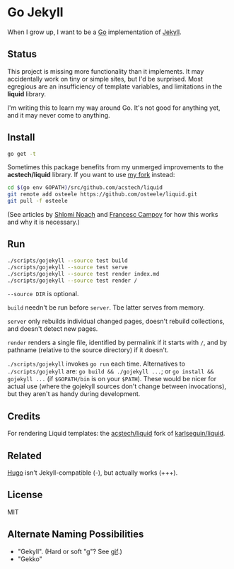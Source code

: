 # Go Jekyll

When I grow up, I want to be a [Go](https://golang.org) implementation of [Jekyll](https://jekyllrb.com).

## Status

This project is missing more functionality than it implements. It may accidentally work on tiny or simple sites, but I'd be surprised. Most egregious are an insufficiency of template variables, and limitations in the **liquid** library.

I'm writing this to learn my way around Go. It's not good for anything yet, and it may never come to anything.

## Install

```bash
go get -t
```

Sometimes this package benefits from my unmerged improvements to the **acstech/liquid** library. If you want to use [my fork](https://github.com/osteele/liquid) instead:

```bash
cd $(go env GOPATH)/src/github.com/acstech/liquid
git remote add osteele https://github.com/osteele/liquid.git
git pull -f osteele
```

(See articles by [Shlomi Noach](http://code.openark.org/blog/development/forking-golang-repositories-on-github-and-managing-the-import-path) and [Francesc Campoy](http://blog.campoy.cat/2014/03/github-and-go-forking-pull-requests-and.html) for how this works and why it is necessary.)

## Run

```bash
./scripts/gojekyll --source test build
./scripts/gojekyll --source test serve
./scripts/gojekyll --source test render index.md
./scripts/gojekyll --source test render /
```

`--source DIR` is optional.

`build` needn't be run before `server`. Tbe latter serves from memory.

`server` only rebuilds individual changed pages, doesn't rebuild collections, and doesn't detect new pages.

`render` renders a single file, identified by permalink if it starts with `/`, and by pathname (relative to the source directory) if it doesn't.

`./scripts/gojekyll` invokes `go run` each time. Alternatives to `./scripts/gojekyll` are: `go build && ./gojekyll ...`; or `go install && gojekyll ...` (if `$GOPATH/bin` is on your `$PATH`). These would be nicer for actual use (where the gojekyll sources don't change between invocations), but they aren't as handy during development.

## Credits

For rendering Liquid templates: the [acstech/liquid](https://github.com/acstech/liquid) fork of [karlseguin/liquid](https://github.com/karlseguin/liquid).

## Related

[Hugo](https://gohugo.io) isn't Jekyll-compatible (-), but actually works (+++).

## License

MIT

## Alternate Naming Possibilities

* "Gekyll". (Hard or soft "g"? See [gif](https://en.wikipedia.org/wiki/GIF#Pronunciation_of_GIF).)
* "Gekko"
